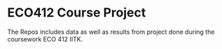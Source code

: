 # ECO412 Course Project
The Repos includes data as well as results from project done during the coursework ECO 412 IITK.
